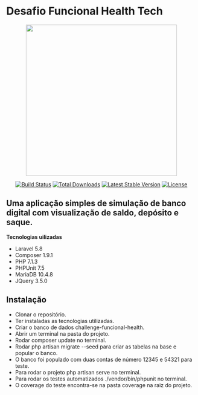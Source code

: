 # Desafio Funcional Health Tech

<p align="center"><img src="https://res.cloudinary.com/dtfbvvkyp/image/upload/v1566331377/laravel-logolockup-cmyk-red.svg" width="400"></p>

<p align="center">
<a href="https://travis-ci.org/laravel/framework"><img src="https://travis-ci.org/laravel/framework.svg" alt="Build Status"></a>
<a href="https://packagist.org/packages/laravel/framework"><img src="https://poser.pugx.org/laravel/framework/d/total.svg" alt="Total Downloads"></a>
<a href="https://packagist.org/packages/laravel/framework"><img src="https://poser.pugx.org/laravel/framework/v/stable.svg" alt="Latest Stable Version"></a>
<a href="https://packagist.org/packages/laravel/framework"><img src="https://poser.pugx.org/laravel/framework/license.svg" alt="License"></a>
</p>

## Uma aplicação simples de simulação de banco digital com visualização de saldo, depósito e saque.

**Tecnologias uilizadas**

- Laravel 5.8
- Composer 1.9.1
- PHP 7.1.3
- PHPUnit 7.5
- MariaDB 10.4.8
- JQuery 3.5.0

## Instalação

- Clonar o repositório.
- Ter instaladas as tecnologias utilizadas.
- Criar o banco de dados challenge-funcional-health.
- Abrir um terminal na pasta do projeto.
- Rodar composer update no terminal.
- Rodar php artisan migrate --seed para criar as tabelas na base e popular o banco.
- O banco foi populado com duas contas de número 12345 e 54321 para teste.
- Para rodar o projeto php artisan serve no terminal.
- Para rodar os testes automatizados ./vendor/bin/phpunit no terminal.
- O coverage do teste encontra-se na pasta coverage na raiz do projeto.
